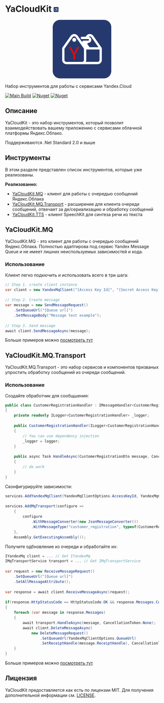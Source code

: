 # YaCloudKit ![](./assets/icon-main.png)
<p align="center">
    <img src="./Assets/logo-main.png">
</p>
Набор инструментов для работы с сервисами Yandex.Cloud

[![Main Build](https://github.com/gkurbesov/YaCloudKit/actions/workflows/main.yml/badge.svg)](https://github.com/gkurbesov/YaCloudKit/actions/workflows/main.yml)
[![Nuget](https://img.shields.io/nuget/v/YaCloudKit.MQ?label=MQ)](https://www.nuget.org/packages/YaCloudKit.MQ)
[![Nuget](https://img.shields.io/nuget/v/YaCloudKit.TTS?label=TTS)](https://www.nuget.org/packages/YaCloudKit.TTS)
## Описание
YaCloudKit - это набор инструментов, который позволит взаимодействовать вашему приложению с сервисами облачной платформы Яндекс.Облако.

Поддерживаются .Net Standard 2.0 и выше

## Инструменты
В этом разделе представлен список инструментов, которые уже реализованы.

**Реализованно:**
- [YaCloudKit.MQ](./src/MessageQueue) - клиент для работы с очередью сообщений Яндекс.Облака
- [YaCloudKit.MQ.Transport](./src/MessageQueue) - расширение для клиента очереди сообщений, отвечает за де/сериализацию и обработку сообщений
- [YaCloudKit.TTS](./src/TextToSpeech) - клиент SpeechKit для синтеза речи из текста

## YaCloudKit.MQ

YaCloudKit.MQ - это клиент для работы с очередью сообщений Яндекс.Облака.
Полностью адаптирова под сервис Yandex Message Queue и не имеет лишних неиспользуемых зависимостей и кода.

### Использование

Клиент легко подкючить и использовать всего в три шага:
```csharp
// Step 1. create client instance
var client = new YandexMqClient("[Access Key Id]", "[Secret Access Key]");

// Step 2. Create message
var message = new SendMessageRequest()
    .SetQueueUrl("[Queue url]")
    .SetMessageBody("Message test example");

// Step 3. Send message
await client.SendMessageAsync(message);
```

Больше примеров можно [посмотреть тут](./samples/YaCloudKit.MQ.Examples)

## YaCloudKit.MQ.Transport

YaCloudKit.MQ.Transport - это набор сервисов и компонентов призваных упростить обработку сообщений из очереди сообщений.


### Использование

Создайте обработчик для сообщшения:
```csharp
public class CustomerRegistrationHandler : IMessageHandler<CustomerRegistrationDto>
{
    private readonly ILogger<CustomerRegistrationHandler> _logger;
    
    public CustomerRegistrationHandler(ILogger<CustomerRegistrationHandler> logger)
    {
        // You can use dependency injection
        _logger = logger;
    }

    public async Task HandleAsync(CustomerRegistrationDto message, CancellationToken cancellationToken)
    {
        // do work
    }
}
```

Сконфигурируйте зависимости:

```csharp
services.AddYandexMqClient(YandexMqClientOptions.AccessKeyId, YandexMqClientOptions.SecretAccessKey);

services.AddMqTransport(configure =>
    {
        configure
            .WithMessageConverter(new JsonMessageConverter())
            .WithMessageType("customer_registration", typeof(CustomerRegistrationDto));
    },
    Assembly.GetExecutingAssembly());
```

Получите одбновление из очереди и обработайте их:
```csharp
IYandexMq client = ... // Get IYandexMq
IMqTransportService transport = ... // Get IMqTransportService

var request = new ReceiveMessageRequest()
    .SetQueueUrl("[Queue url]")
    .SetAllMessageAttribute();

var response = await client.ReceiveMessageAsync(request);

if(response.HttpStatusCode == HttpStatusCode.OK && response.Messages.Count > 0)
{
    foreach (var message in response.Messages)
    {
        await transport.HandleAsync(message, CancellationToken.None);
        await client.DeleteMessageAsync(
            new DeleteMessageRequest()
                .SetQueueUrl(YandexMqClientOptions.QueueUrl)
                .SetReceiptHandle(message.ReceiptHandle), CancellationToken.None);
    }
}
```

Больше примеров можно [посмотреть тут](./samples/YaCloudKit.MQ.Transport.Examples)

## Лицензия
YaCloudKit предоставляется как есть по лицензии MIT. Для получения дополнительной информации см. [LICENSE](./LICENSE).

